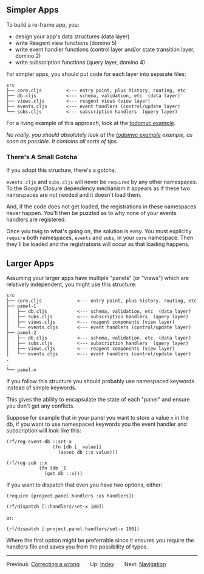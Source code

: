 ## Simpler Apps

To build a re-frame app, you:
  - design your app's data structures (data layer)
  - write Reagent view functions (domino 5)
  - write event handler functions (control layer and/or state transition layer, domino 2)
  - write subscription functions (query layer, domino 4)

For simpler apps, you should put code for each layer into separate files:
```
src
├── core.cljs         <--- entry point, plus history, routing, etc
├── db.cljs           <--- schema, validation, etc  (data layer)
├── views.cljs        <--- reagent views (view layer)
├── events.cljs       <--- event handlers (control/update layer)
└── subs.cljs         <--- subscription handlers  (query layer)
```

For a living example of this approach, look at the [todomvc example](https://github.com/Day8/re-frame/tree/master/examples/todomvc).

*No really, you should absolutely look at the [todomvc example](https://github.com/Day8/re-frame/tree/master/examples/todomvc) example, as soon as possible. It contains all sorts of tips.*

### There's A Small Gotcha

If you adopt this structure, there's a gotcha.

`events.cljs` and `subs.cljs` will never be `required` by any other
namespaces. To the Google Closure dependency mechanism it appears as
if these two namespaces are not needed and it doesn't load them.

And, if the code does not get loaded, the registrations in these namespaces
never happen. You'll then be puzzled as to why none of your events handlers
are registered.

Once you twig to what's going on, the solution is easy.  You must
explicitly `require` both namespaces, `events` and `subs`, in your `core`
namespace. Then they'll be loaded and the registrations will occur
as that loading happens.

## Larger Apps

Assuming your larger apps have multiple "panels" (or "views") which are
relatively independent, you might use this structure:
```
src
├── core.cljs             <--- entry point, plus history, routing, etc
├── panel-1
│   ├── db.cljs           <--- schema, validation, etc  (data layer)
│   ├── subs.cljs         <--- subscription handlers  (query layer)
│   ├── views.cljs        <--- reagent components (view layer)
│   └── events.cljs       <--- event handlers (control/update layer)
├── panel-2
│   ├── db.cljs           <--- schema, validation. etc  (data layer)
│   ├── subs.cljs         <--- subscription handlers  (query layer)
│   ├── views.cljs        <--- reagent components (view layer)
│   └── events.cljs       <--- event handlers (control/update layer)
.
.
└── panel-n
```

If you follow this structure you should probably use namespaced keywords instead of simple keywords.

This gives the ability to encapsulate the state of each "panel" and ensure you don't get any conflicts.


Suppose for example that in your panel you want to store a value `x` in the db, if you want to use
namespaced keywords you the event handler and subscription will look like this:

```
(rf/reg-event-db ::set-x
                 (fn [db [_ value]]
                   (assoc db ::x value)))

(rf/reg-sub ::x
            (fn [db _]
              (get db ::x)))
```

If you want to dispatch that even you have two options, either:

```
(require [project.panel.handlers :as handlers])

(rf/dispatch [::handlers/set-x 100])
```

or:

`(rf/dispatch [:project.panel.handlers/set-x 100])`

Where the first option might be preferrable since it ensures you require the handlers file and saves you from the possibility of typos.

***

Previous:  [Correcting a wrong](SubscriptionsCleanup.md)&nbsp;&nbsp;&nbsp;&nbsp;&nbsp;&nbsp;
Up:  [Index](README.md)&nbsp;&nbsp;&nbsp;&nbsp;&nbsp;&nbsp;
Next:  [Navigation](Navigation.md)


<!-- START doctoc generated TOC please keep comment here to allow auto update -->
<!-- DON'T EDIT THIS SECTION, INSTEAD RE-RUN doctoc TO UPDATE -->
<!-- END doctoc generated TOC please keep comment here to allow auto update -->
